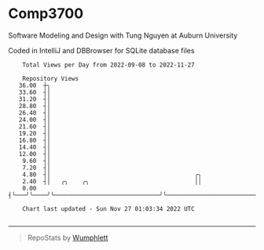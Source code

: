 # Comp3700

Software Modeling and Design with Tung Nguyen at Auburn University

Coded in IntelliJ and DBBrowser for SQLite database files

```
    Total Views per Day from 2022-09-08 to 2022-11-27

    Repository Views
   36.00  ┼╮
   33.60  ┤│
   31.20  ┤│
   28.80  ┤│
   26.40  ┤│
   24.00  ┤│
   21.60  ┤│
   19.20  ┤│
   16.80  ┤│
   14.40  ┤│
   12.00  ┤│
    9.60  ┤│
    7.20  ┤│
    4.80  ┤│                                         ╭╮
    2.40  ┤│   ╭╮    ╭╮                              ││
    0.00  ┤╰───╯╰────╯╰──────────────────────────────╯╰────────────────────────────────────

    Chart last updated - Sun Nov 27 01:03:34 2022 UTC
    
```

---

> RepoStats by [Wumphlett](https://github.com/Wumphlett)
